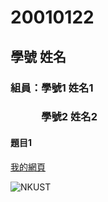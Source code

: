 # 20010122

## 學號 姓名

### 組員：學號1 姓名1
### 　　　學號2 姓名2

#### 題目1

[我的網頁](https://www.nkust.edu.tw/)

![NKUST](https://www.nkust.edu.tw/var/file/0/1000/img/513/182513897.png)
